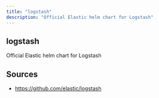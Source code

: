 ```yaml
---
title: "logstash"
description: "Official Elastic helm chart for Logstash"
---
```


## logstash

Official Elastic helm chart for Logstash

## Sources

- https://github.com/elastic/logstash
